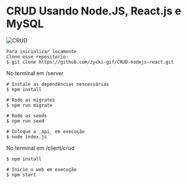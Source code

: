 # CRUD Usando Node.JS, React.js e MySQL 
![CRUD](https://user-images.githubusercontent.com/82342478/164774203-11eaba3b-78bf-44a2-9e6a-c7f9c8149265.JPG)

```
Para inicializar locamente 
Clone esse repositorio: 
$ git clone https://github.com/zycki-gif/CRUD-nodejs-react.git
```
No terminal em /server 

```
# Instale as dependências nescessárias
$ npm install

# Rode as migrates
$ npm run migrate

# Rode as seeds 
$ npm run seed

# Coloque a _api_ em execução
$ node index.js
```

No terminal em /client/crud

```
$ npm install

# Inicie o web em execução 
$ npm start  
```

